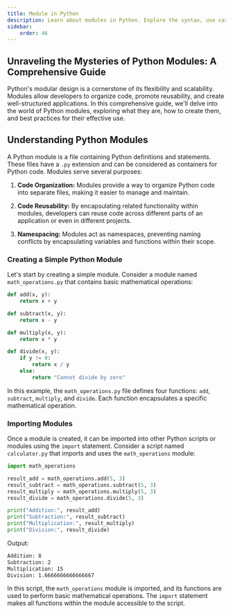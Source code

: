```yaml
---
title: Module in Python
description: Learn about modules in Python. Explore the syntax, use cases, and best practices associated with modules in Python. Modules are also known as libraries. 
sidebar: 
    order: 46
---
```


## Unraveling the Mysteries of Python Modules: A Comprehensive Guide

Python's modular design is a cornerstone of its flexibility and scalability. Modules allow developers to organize code, promote reusability, and create well-structured applications. In this comprehensive guide, we'll delve into the world of Python modules, exploring what they are, how to create them, and best practices for their effective use.

## Understanding Python Modules

A Python module is a file containing Python definitions and statements. These files have a `.py` extension and can be considered as containers for Python code. Modules serve several purposes:

1. **Code Organization:** Modules provide a way to organize Python code into separate files, making it easier to manage and maintain.

2. **Code Reusability:** By encapsulating related functionality within modules, developers can reuse code across different parts of an application or even in different projects.

3. **Namespacing:** Modules act as namespaces, preventing naming conflicts by encapsulating variables and functions within their scope.

### Creating a Simple Python Module

Let's start by creating a simple module. Consider a module named `math_operations.py` that contains basic mathematical operations:

```python title="math_operations.py" showLineNumbers{1} {1-2, 4-5, 7-8, 10-14}
def add(x, y):
    return x + y

def subtract(x, y):
    return x - y

def multiply(x, y):
    return x * y

def divide(x, y):
    if y != 0:
        return x / y
    else:
        return "Cannot divide by zero"
```

In this example, the `math_operations.py` file defines four functions: `add`, `subtract`, `multiply`, and `divide`. Each function encapsulates a specific mathematical operation.

### Importing Modules

Once a module is created, it can be imported into other Python scripts or modules using the `import` statement. Consider a script named `calculator.py` that imports and uses the `math_operations` module:

```python title="calculator.py" showLineNumbers{1} {1, 3-6}
import math_operations

result_add = math_operations.add(5, 3)
result_subtract = math_operations.subtract(5, 3)
result_multiply = math_operations.multiply(5, 3)
result_divide = math_operations.divide(5, 3)

print("Addition:", result_add)
print("Subtraction:", result_subtract)
print("Multiplication:", result_multiply)
print("Division:", result_divide)
```

Output:

```cmd title="command" showLineNumbers{1} {1-4}
Addition: 8
Subtraction: 2
Multiplication: 15
Division: 1.6666666666666667
```

In this script, the `math_operations` module is imported, and its functions are used to perform basic mathematical operations. The `import` statement makes all functions within the module accessible to the script.
